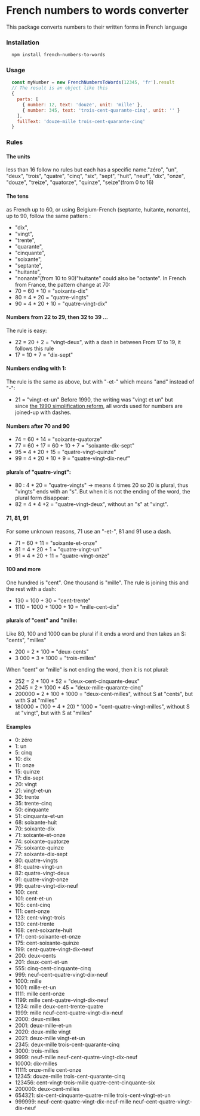 
# French numbers to words converter

This package converts numbers to their written forms in French language

### Installation

```bash
  npm install french-numbers-to-words
```

### Usage

```javascript
  const myNumber = new FrenchNumbersToWords(12345, 'fr').result
  // The result is an object like this
  {
    parts: [
      { number: 12, text: 'douze', unit: 'mille' },
      { number: 345, text: 'trois-cent-quarante-cinq', unit: '' }
    ],
    fullText: 'douze-mille trois-cent-quarante-cinq'
  }
```

### Rules

#### **The units**
less than 16 follow no rules but each has a specific name."zéro", "un", "deux", "trois", "quatre", "cinq", "six", "sept", "huit", "neuf", "dix", "onze", "douze", "treize", "quatorze", "quinze", "seize"(from 0 to 16)

#### **The tens**

as French up to 60, or using Belgium-French (septante, huitante, nonante), up to 90, follow the same pattern :
  - "dix", 
  - "vingt", 
  - "trente", 
  - "quarante", 
  - "cinquante", 
  - "soixante", 
  - "septante", 
  - "huitante", 
  - "nonante"(from 10 to 90)"huitante" could also be "octante".
  In French from France, the pattern change at 70:
  - 70 = 60 + 10 = "soixante-dix"
  - 80 = 4 * 20 = "quatre-vingts"
  - 90 = 4 * 20 + 10 = "quatre-vingt-dix"

#### **Numbers from 22 to 29, then 32 to 39 ...**
The rule is easy:
  - 22 = 20 + 2 = "vingt-deux", 
with a dash in between From 17 to 19, it follows this rule 
  - 17 = 10 + 7 = "dix-sept"
#### **Numbers ending with 1:**
The rule is the same as above, but with "-et-" which means "and" instead of "-":
  - 21 = "vingt-et-un"
Before 1990, the writing was "vingt et un" but since [the 1990 simplification reform](https://fr.wiktionary.org/wiki/Annexe:Rectifications_orthographiques_du_fran%C3%A7ais_en_1990#Num%C3%A9raux_compos%C3%A9s), all words used for numbers are joined-up with dashes.

#### **Numbers after 70 and 90**
 - 74 = 60 + 14 = "soixante-quatorze"
 -  77 = 60 + 17 = 60 + 10 + 7 = "soixante-dix-sept"
 -  95 = 4   * 20 + 15 = "quatre-vingt-quinze"
 -  99 = 4 * 20 + 10 + 9 = "quatre-vingt-dix-neuf"

#### **plurals of "quatre-vingt":**
  - 80 : 4 * 20 = "quatre-vingts" → means 4 times 20 so 20 is plural, thus "vingts" ends with an "s". 
But when it is not the ending of the word, the plural form disappear:
  - 82 = 4 * 4 +2 =  "quatre-vingt-deux", without an "s" at "vingt".

#### **71, 81, 91**

For some unknown reasons, 71 use an "-et-", 81 and 91 use a dash.
  - 71 = 60 + 11 = "soixante-et-onze"
  - 81 = 4 * 20 + 1 = "quatre-vingt-un"
  - 91 = 4 * 20 + 11 = "quatre-vingt-onze"


#### **100 and more**

One hundred is "cent". 
One thousand is "mille". 
The rule is joining this and the rest with a dash:
- 130 = 100 + 30 = "cent-trente"
- 1110 = 1000 + 1000 + 10 = "mille-cent-dix"

#### **plurals of "cent" and "mille:**
Like 80, 100 and 1000 can be plural if it ends a word and then takes an S: "cents", "milles"
  - 200 = 2 * 100 = "deux-cents"
  - 3 000 = 3 * 1000 = "trois-milles"

When "cent" or "mille" is not ending the word, then it is not plural:
  - 252 = 2 * 100 + 52 = "deux-cent-cinquante-deux"
  - 2045 = 2 * 1000 + 45 = "deux-mille-quarante-cinq" 
  - 200000 = 2 * 100 * 1000 = "deux-cent-milles", without S at "cents", but with S at "milles"
  - 180000 = (100 + 4 * 20) * 1000 = "cent-quatre-vingt-milles", without S at "vingt", but with S at "milles"

#### **Examples**
- 0:  zéro
- 1:  un
- 5:  cinq
- 10:  dix
- 11:  onze
- 15:  quinze
- 17:  dix-sept
- 20:  vingt
- 21:  vingt-et-un
- 30:  trente
- 35:  trente-cinq
- 50:  cinquante
- 51:  cinquante-et-un
- 68:  soixante-huit
- 70:  soixante-dix
- 71:  soixante-et-onze
- 74:  soixante-quatorze
- 75:  soixante-quinze
- 77:  soixante-dix-sept
- 80:  quatre-vingts
- 81:  quatre-vingt-un
- 82:  quatre-vingt-deux
- 91:  quatre-vingt-onze
- 99:  quatre-vingt-dix-neuf
- 100:  cent
- 101:  cent-et-un
- 105:  cent-cinq
- 111:  cent-onze
- 123:  cent-vingt-trois
- 130:  cent-trente
- 168:  cent-soixante-huit
- 171:  cent-soixante-et-onze
- 175:  cent-soixante-quinze
- 199:  cent-quatre-vingt-dix-neuf
- 200:  deux-cents
- 201:  deux-cent-et-un
- 555:  cinq-cent-cinquante-cinq
- 999:  neuf-cent-quatre-vingt-dix-neuf
- 1000:  mille 
- 1001:  mille-et-un
- 1111:  mille cent-onze
- 1199:  mille cent-quatre-vingt-dix-neuf
- 1234:  mille deux-cent-trente-quatre
- 1999:  mille neuf-cent-quatre-vingt-dix-neuf
- 2000:  deux-milles 
- 2001:  deux-mille-et-un
- 2020:  deux-mille vingt
- 2021:  deux-mille vingt-et-un
- 2345:  deux-mille trois-cent-quarante-cinq
- 3000:  trois-milles 
- 9999:  neuf-mille neuf-cent-quatre-vingt-dix-neuf
- 10000:  dix-milles 
- 11111:  onze-mille cent-onze
- 12345:  douze-mille trois-cent-quarante-cinq
- 123456:  cent-vingt-trois-mille quatre-cent-cinquante-six
- 200000:  deux-cent-milles 
- 654321:  six-cent-cinquante-quatre-mille trois-cent-vingt-et-un
- 999999:  neuf-cent-quatre-vingt-dix-neuf-mille neuf-cent-quatre-vingt-dix-neuf
